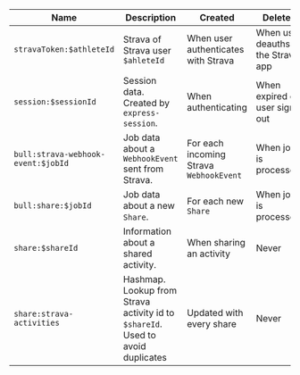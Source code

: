 | Name                               | Description                                                                     | Created                                 | Deleted                          |
| ---------------------------------- | ------------------------------------------------------------------------------- | --------------------------------------- | -------------------------------- |
| `stravaToken:$athleteId`           | Strava of Strava user `$ahleteId`                                               | When user authenticates with Strava     | When user deauths the Strava app |
| `session:$sessionId`               | Session data. Created by `express-session`.                                     | When authenticating                     | When expired or user signs out   |
| `bull:strava-webhook-event:$jobId` | Job data about a `WebhookEvent` sent from Strava.                               | For each incoming Strava `WebhookEvent` | When job is processed.           |
| `bull:share:$jobId`                | Job data about a new `Share`.                                                   | For each new `Share`                    | When job is processed.           |
| `share:$shareId`                   | Information about a shared activity.                                            | When sharing an activity                | Never                            |
| `share:strava-activities`          | Hashmap. Lookup from Strava activity id to `$shareId`. Used to avoid duplicates | Updated with every share                | Never                            |
